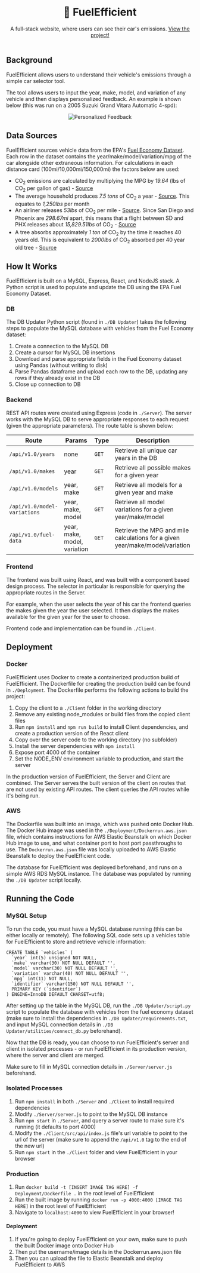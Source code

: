 # <div align="center">🌿 FuelEfficient</div>
<div align="center">A full-stack website, where users can see their car's emissions. <a href="http://fuelefficient.info">View the project!</a></div>  
<br/>

## Background
FuelEfficient allows users to understand their vehicle's emissions through a simple car selector tool.

The tool allows users to input the year, make, model, and variation of any vehicle and then displays personalized feedback. An example is shown below (this was run on a 2005 Suzuki Grand Vitara Automatic 4-spd):
<p align="center">
  <img src="https://cdn.discordapp.com/attachments/577336178643042334/720185360151216148/unknown.png" alt="Personalized Feedback">
</p>

## Data Sources
FuelEfficient sources vehicle data from the EPA's <a href="https://www.fueleconomy.gov/feg/download.shtml">Fuel Economy Dataset</a>. Each row in the dataset contains the year/make/model/variation/mpg of the car alongside other extraneous information. For calculations in each distance card (100mi/10,000mi/150,000mi) the factors below are used:

- CO<sub>2</sub> emissions are calculated by multiplying the MPG by <i>19.64</i> (lbs of CO<sub>2</sub> per gallon of gas) - <a href="https://www.patagoniaalliance.org/wp-content/uploads/2014/08/How-much-carbon-dioxide-%20is-produced-by-burning-gasoline-and-diesel-fuel-FAQ-U.S.-Energy-Information-Administration-EIA.pdf">Source</a>
- The average household produces <i>7.5 tons</i> of CO<sub>2</sub> a year - <a href="https://www.ccfpd.org/Portals/0/Assets/PDF/Facts_Chart.pdf">Source</a>. This equates to <i>1,250lbs</i> per month
- An airliner releases <i>53lbs</i> of CO<sub>2</sub>  per mile - <a href="https://blueskymodel.org/air-mile">Source</a>. Since San Diego and Phoenix are <i>298.67mi</i> apart, this means that a flight between SD and PHX releases about <i>15,829.51lbs</i> of CO<sub>2</sub> - <a href="https://www.distance.to/Phoenix/San-Diego">Source</a>
- A tree absorbs approximately <i>1 ton</i> of CO<sub>2</sub> by the time it reaches 40 years old. This is equivalent to <i>2000lbs</i> of CO<sub>2</sub> absorbed per 40 year old tree - <a href="https://www.co2meter.com/blogs/news/could-global-co2-levels-be-reduced-by-planting-trees">Source</a>

## How It Works
FuelEfficient is built on a MySQL, Express, React, and NodeJS stack. A Python script is used to populate and update the DB using the EPA Fuel Economy Dataset.

### DB
The DB Updater Python script (found in `./DB Updater`) takes the following steps to populate the MySQL database with vehicles from the Fuel Economy dataset:
1. Create a connection to the MySQL DB
2. Create a cursor for MySQL DB insertions
3. Download and parse appropriate fields in the Fuel Economy dataset using Pandas (without writing to disk)
4. Parse Pandas dataframe and upload each row to the DB, updating any rows if they already exist in the DB
5. Close up connection to DB

### Backend
REST API routes were created using Express (code in `./Server`). The server works with the MySQL DB to serve appropriate responses to each request (given the appropriate parameters). The route table is shown below:

| Route | Params | Type | Description |
| --- | --- | -- | -- |
| `/api/v1.0/years` | none | `GET` | Retrieve all unique car years in the DB |
| `/api/v1.0/makes` | year | `GET` | Retrieve all possible makes for a given year |
| `/api/v1.0/models` | year, make | `GET` | Retrieve all models for a given year and make |
| `/api/v1.0/model-variations` | year, make, model | `GET` | Retrieve all model variations for a given year/make/model |
| `/api/v1.0/fuel-data` | year, make, model, variation | `GET` | Retrieve the MPG and mile calculations for a given year/make/model/variation |

### Frontend
The frontend was built using React, and was built with a component based design process. The selector in particular is responsible for querying the appropriate routes in the Server. 

For example, when the user selects the year of his car the frontend queries the makes given the year the user selected. It then displays the makes available for the given year for the user to choose.

Frontend code and implementation can be found in `./Client`.

## Deployment
### Docker
FuelEfficient uses Docker to create a containerized production build of FuelEfficient. The Dockerfile for creating the production build can be found in `./Deployment`. The Dockerfile performs the following actions to build the project:
1. Copy the client to a `./Client` folder in the working directory
2. Remove any existing node_modules or build files from the copied client files
3. Run `npm install` and `npm run build` to install Client dependencies, and create a production version of the React client
4. Copy over the server code to the working directory (no subfolder)
5. Install the server dependencies with `npm install`
6. Expose port 4000 of the container
7. Set the NODE_ENV environment variable to production, and start the server

In the production version of FuelEfficient, the Server and Client are combined. The Server serves the built version of the client on routes that are not used by existing API routes. The client queries the API routes while it's being run. 

### AWS
The Dockerfile was built into an image, which was pushed onto Docker Hub. The Docker Hub image was used in the `./Deployment/Dockerrun.aws.json` file, which contains instructions for AWS Elastic Beanstalk on which Docker Hub image to use, and what container port to host port passthroughs to use. The `Dockerrun.aws.json` file was locally uploaded to AWS Elastic Beanstalk to deploy the FuelEfficient code.

The database for FuelEfficient was deployed beforehand, and runs on a simple AWS RDS MySQL instance. The database was populated by running the `./DB Updater` script locally.

## Running the Code
### MySQL Setup
To run the code, you must have a MySQL database running (this can be either locally or remotely). The following SQL code sets up a vehicles table for FuelEfficient to store and retrieve vehicle information:

```
CREATE TABLE `vehicles` (
  `year` int(5) unsigned NOT NULL,
  `make` varchar(30) NOT NULL DEFAULT '',
  `model` varchar(30) NOT NULL DEFAULT '',
  `variation` varchar(40) NOT NULL DEFAULT '',
  `mpg` int(11) NOT NULL,
  `identifier` varchar(150) NOT NULL DEFAULT '',
  PRIMARY KEY (`identifier`)
) ENGINE=InnoDB DEFAULT CHARSET=utf8;
```

After setting up the table in the MySQL DB, run the `./DB Updater/script.py` script to populate the database with vehicles from the fuel economy dataset (make sure to install the dependencies in `./DB Updater/requirements.txt`, and input MySQL connection details in `./DB Updater/utilities/connect_db.py` beforehand).

Now that the DB is ready, you can choose to run FuelEfficient's server and client in isolated processes - or run FuelEfficient in its production version, where the server and client are merged.

Make sure to fill in MySQL connection details in `./Server/server.js` beforehand.

### Isolated Processes
1. Run `npm install` in both `./Server` and `./Client` to install required dependencies
2. Modify `./Server/server.js` to point to the MySQL DB instance
3. Run `npm start` in `./Server`, and query a server route to make sure it's running (it defaults to port 4000)
4. Modify the `./Client/src/api/index.js` file's url variable to point to the url of the server (make sure to append the `/api/v1.0` tag to the end of the new url)
5. Run `npm start` in the `./Client` folder and view FuelEfficient in your browser
### Production
1. Run `docker build -t [INSERT IMAGE TAG HERE] -f Deployment/Dockerfile .` in the root level of FuelEfficient
2. Run the built image by running `docker run -p 4000:4000 [IMAGE TAG HERE]` in the root level of FuelEfficient
3. Navigate to `localhost:4000` to view FuelEfficient in your browser!

#### Deployment
1. If you're going to deploy FuelEfficient on your own, make sure to push the built Docker image onto Docker Hub
2. Then put the username/image details in the Dockerrun.aws.json file
3. Then you can upload the file to Elastic Beanstalk and deploy FuelEfficient to AWS
